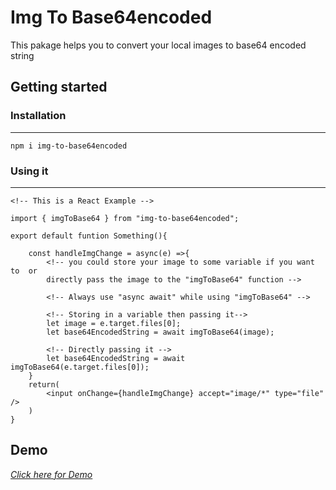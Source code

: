 # Img To Base64encoded

This pakage helps you to convert your local images to base64 encoded string

## Getting started

### **Installation**
---
`npm i img-to-base64encoded`

### **Using it**
---
```
<!-- This is a React Example -->

import { imgToBase64 } from "img-to-base64encoded";

export default funtion Something(){

    const handleImgChange = async(e) =>{
        <!-- you could store your image to some variable if you want to  or
        directly pass the image to the "imgToBase64" function -->

        <!-- Always use "async await" while using "imgToBase64" -->

        <!-- Storing in a variable then passing it-->
        let image = e.target.files[0];
        let base64EncodedString = await imgToBase64(image);

        <!-- Directly passing it -->
        let base64EncodedString = await imgToBase64(e.target.files[0]);
    }
    return(
        <input onChange={handleImgChange} accept="image/*" type="file" />
    )
}

```


**Demo**
---
*[Click here for Demo](https://codesandbox.io/s/objective-chaplygin-kolm2?file=/src/App.js)*

